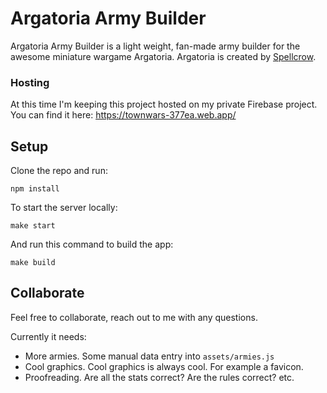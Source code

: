 # Argatoria Army Builder

Argatoria Army Builder is a light weight, fan-made army builder for the awesome miniature wargame Argatoria. Argatoria is created by [Spellcrow](https://www.spellcrow.com/).

### Hosting

At this time I'm keeping this project hosted on my private Firebase project. You can find it here:
https://townwars-377ea.web.app/

## Setup

Clone the repo and run:

```
npm install
```

To start the server locally:

```
make start
```

And run this command to build the app:

```
make build
```

## Collaborate

Feel free to collaborate, reach out to me with any questions.

Currently it needs:

- More armies. Some manual data entry into `assets/armies.js`
- Cool graphics. Cool graphics is always cool. For example a favicon.
- Proofreading. Are all the stats correct? Are the rules correct? etc.
